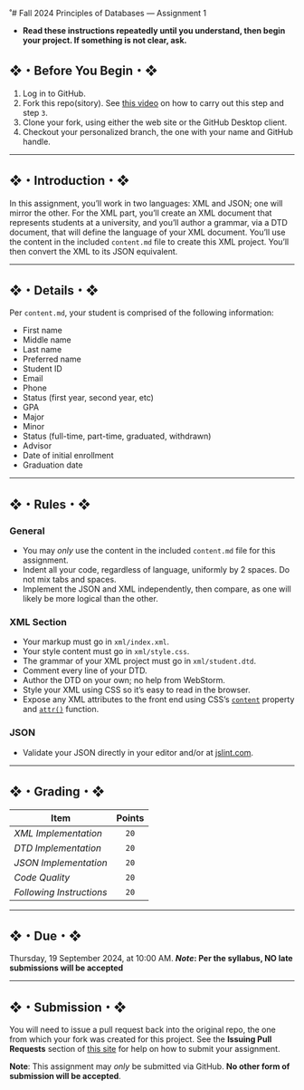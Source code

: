 ˚# Fall 2024 Principles of Databases — Assignment 1

* **Read these instructions repeatedly until you understand, then begin your project. If something is not clear, ask.**

## ❖・Before You Begin・❖

1. Log in to GitHub.
2. Fork this repo(sitory). See [this video](http://code-warrior.github.io/tutorials/git/github/forking-and-cloning-at-the-github-web-site/) on how to carry out this step and step `3`.
3. Clone your fork, using either the web site or the GitHub Desktop client.
4. Checkout your personalized branch, the one with your name and GitHub handle.

---

## ❖・Introduction・❖

In this assignment, you’ll work in two languages: XML and JSON; one will mirror the other. For the XML part, you’ll create an XML document that represents students at a university, and you’ll author a grammar, via a DTD document, that will define the language of your XML document. You’ll use the content in the included `content.md` file to create this XML project. You’ll then convert the XML to its JSON equivalent.

---

## ❖・Details・❖

Per `content.md`, your student is comprised of the following information:

* First name
* Middle name
* Last name
* Preferred name
* Student ID
* Email
* Phone
* Status (first year, second year, etc)
* GPA
* Major
* Minor
* Status (full-time, part-time, graduated, withdrawn)
* Advisor
* Date of initial enrollment
* Graduation date

---

## ❖・Rules・❖

### General

* You may *only* use the content in the included `content.md` file for this assignment.
* Indent all your code, regardless of language, uniformly by 2 spaces. Do not mix tabs and spaces.
* Implement the JSON and XML independently, then compare, as one will likely be more logical than the other.

### XML Section

* Your markup must go in `xml/index.xml`.
* Your style content must go in `xml/style.css`.
* The grammar of your XML project must go in `xml/student.dtd`.
* Comment every line of your DTD.
* Author the DTD on your own; no help from WebStorm.
* Style your XML using CSS so it’s easy to read in the browser.
* Expose any XML attributes to the front end using CSS’s [`content`](https://developer.mozilla.org/en-US/docs/Web/CSS/content) property and [`attr()`](https://developer.mozilla.org/en-US/docs/Web/CSS/attr) function.

### JSON

* Validate your JSON directly in your editor and/or at [jslint.com](http://jslint.com/).

---

## ❖・Grading・❖

| Item                     | Points |
|--------------------------|:------:|
| *XML Implementation*     | `20`   |
| *DTD Implementation*     | `20`   |
| *JSON Implementation*    | `20`   |
| *Code Quality*           | `20`   |
| *Following Instructions* | `20`   |

---

## ❖・Due・❖

Thursday, 19 September 2024, at 10:00 AM. ***Note*: Per the syllabus, NO late submissions will be accepted**

---

## ❖・Submission・❖

You will need to issue a pull request back into the original repo, the one from which your fork was created for this project. See the **Issuing Pull Requests** section of [this site](http://code-warrior.github.io/tutorials/git/github/index.html) for help on how to submit your assignment.

**Note**: This assignment may *only* be submitted via GitHub. **No other form of submission will be accepted**.
